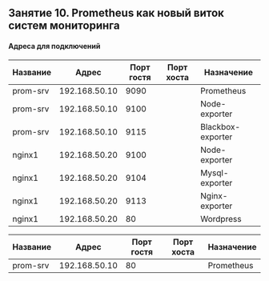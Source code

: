 ## Занятие 10. Prometheus как новый виток систем мониторинга


#### Адреса для подключений

| Название | Адрес         | Порт гостя | Порт хоста | Назначение        |
|----------|---------------|------------|------------|-------------------|
| prom-srv | 192.168.50.10 | 9090       |            | Prometheus        |
| prom-srv | 192.168.50.10 | 9100       |            | Node-exporter     |
| prom-srv | 192.168.50.10 | 9115       |            | Blackbox-exporter |
| nginx1   | 192.168.50.20 | 9100       |            | Node-exporter     |
| nginx1   | 192.168.50.20 | 9104       |            | Mysql-exporter    |
| nginx1   | 192.168.50.20 | 9113       |            | Nginx-exporter    |
| nginx1   | 192.168.50.20 | 80         |            | Wordpress         |



| Название | Адрес         | Порт гостя | Порт хоста | Назначение        |
|----------|---------------|------------|------------|-------------------|
| prom-srv | 192.168.50.10 | 80         |            | Prometheus        |
